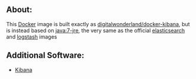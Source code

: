 ## About:

This [Docker](http://www.docker.com/) image is built exactly as [digitalwonderland/docker-kibana](https://registry.hub.docker.com/u/digitalwonderland/kibana/), but is instead based on [java:7-jre](https://registry.hub.docker.com/u/digitalwonderland/base/), the very same as the official [elasticsearch](https://registry.hub.docker.com/_/elasticsearch/) and [logstash](https://registry.hub.docker.com/_/logstash/) images

## Additional Software:

* [Kibana](http://www.elasticsearch.org/overview/kibana/)
